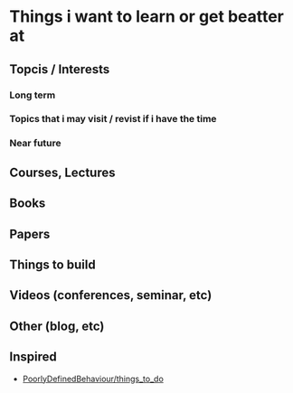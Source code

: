 # Things i want to learn or get beatter at

## Topcis / Interests

### Long term

### Topics that i may visit / revist if i have the time

### Near future

## Courses, Lectures

## Books

## Papers

## Things to build

## Videos (conferences, seminar, etc)

## Other (blog, etc)

## Inspired 

- [PoorlyDefinedBehaviour/things_to_do](https://github.com/PoorlyDefinedBehaviour/things_to_do)

